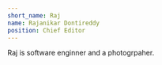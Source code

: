 ```yaml
---
short_name: Raj
name: Rajanikar Dontireddy
position: Chief Editor
---
```

Raj is software enginner and a photogrpaher.